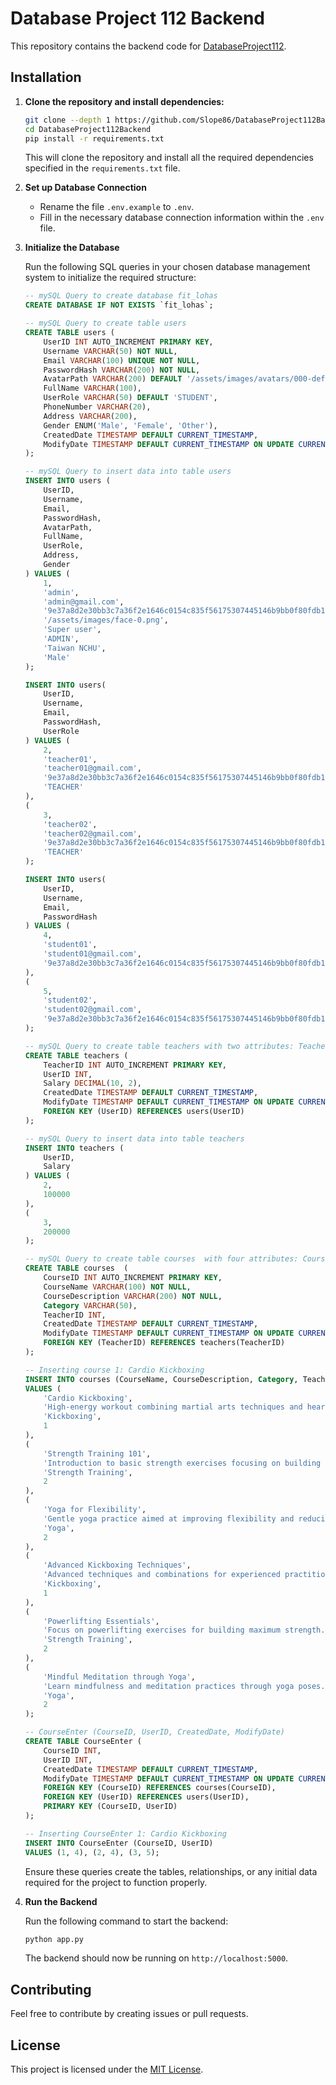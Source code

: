 # Database Project 112 Backend

This repository contains the backend code for [DatabaseProject112](https://github.com/Slope86/DatabaseProject112).

## Installation

1. **Clone the repository and install dependencies:**

    ```bash
    git clone --depth 1 https://github.com/Slope86/DatabaseProject112Backend
    cd DatabaseProject112Backend
    pip install -r requirements.txt
    ```

    This will clone the repository and install all the required dependencies specified in the `requirements.txt` file.

2. **Set up Database Connection**

    - Rename the file `.env.example` to `.env`.
    - Fill in the necessary database connection information within the `.env` file.

3. **Initialize the Database**

    Run the following SQL queries in your chosen database management system to initialize the required structure:

    ```sql
    -- mySQL Query to create database fit_lohas
    CREATE DATABASE IF NOT EXISTS `fit_lohas`;

    -- mySQL Query to create table users
    CREATE TABLE users (
        UserID INT AUTO_INCREMENT PRIMARY KEY,
        Username VARCHAR(50) NOT NULL,
        Email VARCHAR(100) UNIQUE NOT NULL,
        PasswordHash VARCHAR(200) NOT NULL,
        AvatarPath VARCHAR(200) DEFAULT '/assets/images/avatars/000-default.png ',
        FullName VARCHAR(100),
        UserRole VARCHAR(50) DEFAULT 'STUDENT',
        PhoneNumber VARCHAR(20),
        Address VARCHAR(200),
        Gender ENUM('Male', 'Female', 'Other'),
        CreatedDate TIMESTAMP DEFAULT CURRENT_TIMESTAMP,
        ModifyDate TIMESTAMP DEFAULT CURRENT_TIMESTAMP ON UPDATE CURRENT_TIMESTAMP
    );

    -- mySQL Query to insert data into table users
    INSERT INTO users (
        UserID,
        Username, 
        Email, 
        PasswordHash, 
        AvatarPath, 
        FullName, 
        UserRole, 
        Address, 
        Gender
    ) VALUES (
        1,
        'admin', 
        'admin@gmail.com', 
        '9e37a8d2e30bb3c7a36f2e1646c0154c835f56175307445146b9bb0f80fdb1d6',  -- Password: dummyPass
        '/assets/images/face-0.png', 
        'Super user', 
        'ADMIN', 
        'Taiwan NCHU', 
        'Male'
    );

    INSERT INTO users(
        UserID,
        Username,
        Email,
        PasswordHash,
        UserRole
    ) VALUES (
        2,
        'teacher01', 
        'teacher01@gmail.com',
        '9e37a8d2e30bb3c7a36f2e1646c0154c835f56175307445146b9bb0f80fdb1d6',  -- Password: dummyPass
        'TEACHER'
    ),
    ( 
        3,
        'teacher02', 
        'teacher02@gmail.com',
        '9e37a8d2e30bb3c7a36f2e1646c0154c835f56175307445146b9bb0f80fdb1d6',  -- Password: dummyPass
        'TEACHER'
    );

    INSERT INTO users(
        UserID,
        Username,
        Email,
        PasswordHash
    ) VALUES ( 
        4,
        'student01', 
        'student01@gmail.com',
        '9e37a8d2e30bb3c7a36f2e1646c0154c835f56175307445146b9bb0f80fdb1d6'  -- Password: dummyPass
    ),
    (
        5,
        'student02', 
        'student02@gmail.com',
        '9e37a8d2e30bb3c7a36f2e1646c0154c835f56175307445146b9bb0f80fdb1d6'  -- Password: dummyPass
    );

    -- mySQL Query to create table teachers with two attributes: TeacherID and Salary, where TeacherID is a foreign key referencing to UserID in table users
    CREATE TABLE teachers (
        TeacherID INT AUTO_INCREMENT PRIMARY KEY,
        UserID INT,
        Salary DECIMAL(10, 2),
        CreatedDate TIMESTAMP DEFAULT CURRENT_TIMESTAMP,
        ModifyDate TIMESTAMP DEFAULT CURRENT_TIMESTAMP ON UPDATE CURRENT_TIMESTAMP,
        FOREIGN KEY (UserID) REFERENCES users(UserID)
    );

    -- mySQL Query to insert data into table teachers
    INSERT INTO teachers (
        UserID, 
        Salary
    ) VALUES (
        2, 
        100000
    ),
    (
        3, 
        200000
    );

    -- mySQL Query to create table courses  with four attributes: CourseID, TeacherID, CreatedDate, ModifyDate
    CREATE TABLE courses  (
        CourseID INT AUTO_INCREMENT PRIMARY KEY,
        CourseName VARCHAR(100) NOT NULL,
        CourseDescription VARCHAR(200) NOT NULL,
        Category VARCHAR(50),
        TeacherID INT,
        CreatedDate TIMESTAMP DEFAULT CURRENT_TIMESTAMP,
        ModifyDate TIMESTAMP DEFAULT CURRENT_TIMESTAMP ON UPDATE CURRENT_TIMESTAMP,
        FOREIGN KEY (TeacherID) REFERENCES teachers(TeacherID)
    );

    -- Inserting course 1: Cardio Kickboxing
    INSERT INTO courses (CourseName, CourseDescription, Category, TeacherID)
    VALUES (
        'Cardio Kickboxing',
        'High-energy workout combining martial arts techniques and heart-pumping cardio.',
        'Kickboxing',
        1
    ),
    (
        'Strength Training 101',
        'Introduction to basic strength exercises focusing on building muscle and strength.',
        'Strength Training',
        2
    ),
    (
        'Yoga for Flexibility',
        'Gentle yoga practice aimed at improving flexibility and reducing stress.',
        'Yoga',
        2
    ),
    (
        'Advanced Kickboxing Techniques',
        'Advanced techniques and combinations for experienced practitioners.',
        'Kickboxing',
        1
    ),
    (
        'Powerlifting Essentials',
        'Focus on powerlifting exercises for building maximum strength.',
        'Strength Training',
        2
    ),
    (
        'Mindful Meditation through Yoga',
        'Learn mindfulness and meditation practices through yoga poses.',
        'Yoga',
        2
    );

    -- CourseEnter (CourseID, UserID, CreatedDate, ModifyDate)
    CREATE TABLE CourseEnter (
        CourseID INT,
        UserID INT,
        CreatedDate TIMESTAMP DEFAULT CURRENT_TIMESTAMP,
        ModifyDate TIMESTAMP DEFAULT CURRENT_TIMESTAMP ON UPDATE CURRENT_TIMESTAMP,
        FOREIGN KEY (CourseID) REFERENCES courses(CourseID),
        FOREIGN KEY (UserID) REFERENCES users(UserID),
        PRIMARY KEY (CourseID, UserID)
    );

    -- Inserting CourseEnter 1: Cardio Kickboxing
    INSERT INTO CourseEnter (CourseID, UserID)
    VALUES (1, 4), (2, 4), (3, 5);
    ```

    Ensure these queries create the tables, relationships, or any initial data required for the project to function properly.

4. **Run the Backend**

    Run the following command to start the backend:

    ```bash
    python app.py
    ```

    The backend should now be running on `http://localhost:5000`.

## Contributing

Feel free to contribute by creating issues or pull requests.

## License

This project is licensed under the [MIT License](LICENSE.md).
